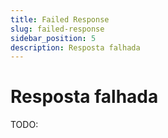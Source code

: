 ```yaml
---
title: Failed Response
slug: failed-response
sidebar_position: 5
description: Resposta falhada
---
```


# Resposta falhada

TODO: